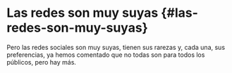 # Las redes son muy suyas {#las-redes-son-muy-suyas}

Pero las redes sociales son muy suyas, tienen sus rarezas y, cada una, sus preferencias, ya hemos comentado que no todas son para todos los públicos, pero hay más.